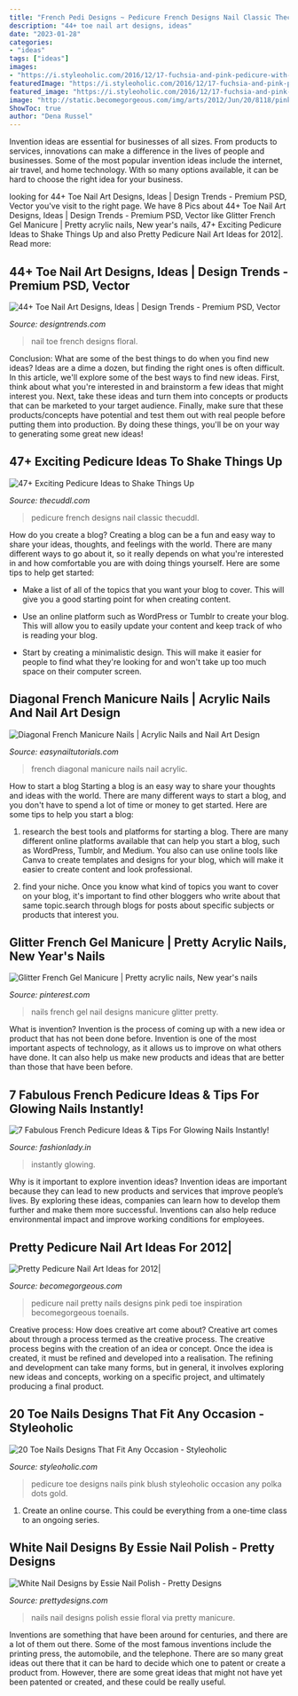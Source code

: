 ```yaml
---
title: "French Pedi Designs ~ Pedicure French Designs Nail Classic Thecuddl"
description: "44+ toe nail art designs, ideas"
date: "2023-01-28"
categories:
- "ideas"
tags: ["ideas"]
images:
- "https://i.styleoholic.com/2016/12/17-fuchsia-and-pink-pedicure-with-a-touch-of-sparkle.jpg"
featuredImage: "https://i.styleoholic.com/2016/12/17-fuchsia-and-pink-pedicure-with-a-touch-of-sparkle.jpg"
featured_image: "https://i.styleoholic.com/2016/12/17-fuchsia-and-pink-pedicure-with-a-touch-of-sparkle.jpg"
image: "http://static.becomegorgeous.com/img/arts/2012/Jun/20/8118/pink_pedi_designs.jpg"
ShowToc: true
author: "Dena Russel"
---
```



Invention ideas are essential for businesses of all sizes. From products to services, innovations can make a difference in the lives of people and businesses. Some of the most popular invention ideas include the internet, air travel, and home technology. With so many options available, it can be hard to choose the right idea for your business.

	

		
looking for 44+ Toe Nail Art Designs, Ideas | Design Trends - Premium PSD, Vector you've visit to the right page. We have 8 Pics about 44+ Toe Nail Art Designs, Ideas | Design Trends - Premium PSD, Vector like Glitter French Gel Manicure | Pretty acrylic nails, New year&#039;s nails, 47+ Exciting Pedicure Ideas to Shake Things Up and also Pretty Pedicure Nail Art Ideas for 2012|. Read more:
		
    
## 44+ Toe Nail Art Designs, Ideas | Design Trends - Premium PSD, Vector

<img loading=lazy src="https://images.designtrends.com/wp-content/uploads/2016/10/19165759/Floral-French-toe-nail-design.jpg" onerror="this.onerror=null;this.src='https://tse4.mm.bing.net/th?id=OIP.3IetNzaP2Vi8zCrwX_zY4QHaGZ&amp;pid=15.1';" alt="44+ Toe Nail Art Designs, Ideas | Design Trends - Premium PSD, Vector">

_Source: designtrends.com_

>nail toe french designs floral. 

	

Conclusion: What are some of the best things to do when you find new ideas?
Ideas are a dime a dozen, but finding the right ones is often difficult. In this article, we'll explore some of the best ways to find new ideas. First, think about what you're interested in and brainstorm a few ideas that might interest you. Next, take these ideas and turn them into concepts or products that can be marketed to your target audience. Finally, make sure that these products/concepts have potential and test them out with real people before putting them into production. By doing these things, you'll be on your way to generating some great new ideas!

    
## 47+ Exciting Pedicure Ideas To Shake Things Up

<img loading=lazy src="https://thecuddl.com/images/2018/03/16-awesome-nail-design-idea-thecuddl.jpg" onerror="this.onerror=null;this.src='https://tse2.mm.bing.net/th?id=OIP.TgnjwqjnAmjN4IvGhmzfJgHaHa&amp;pid=15.1';" alt="47+ Exciting Pedicure Ideas to Shake Things Up">

_Source: thecuddl.com_

>pedicure french designs nail classic thecuddl. 

	

How do you create a blog?
Creating a blog can be a fun and easy way to share your ideas, thoughts, and feelings with the world. There are many different ways to go about it, so it really depends on what you're interested in and how comfortable you are with doing things yourself. Here are some tips to help get started: 
- Make a list of all of the topics that you want your blog to cover. This will give you a good starting point for when creating content.

- Use an online platform such as WordPress or Tumblr to create your blog. This will allow you to easily update your content and keep track of who is reading your blog.

- Start by creating a minimalistic design. This will make it easier for people to find what they're looking for and won't take up too much space on their computer screen.

    
## Diagonal French Manicure Nails | Acrylic Nails And Nail Art Design

<img loading=lazy src="http://easynailtutorials.com/wp-content/uploads/2015/01/Diagonal-French.jpg" onerror="this.onerror=null;this.src='https://tse1.mm.bing.net/th?id=OIP.FV7MLYo0kaV4hZiW4hLSNQHaEL&amp;pid=15.1';" alt="Diagonal French Manicure Nails | Acrylic Nails and Nail Art Design">

_Source: easynailtutorials.com_

>french diagonal manicure nails nail acrylic. 

	

How to start a blog
Starting a blog is an easy way to share your thoughts and ideas with the world. There are many different ways to start a blog, and you don't have to spend a lot of time or money to get started. Here are some tips to help you start a blog: 
1. research the best tools and platforms for starting a blog. There are many different online platforms available that can help you start a blog, such as WordPress, Tumblr, and Medium. You also can use online tools like Canva to create templates and designs for your blog, which will make it easier to create content and look professional. 

2. find your niche. Once you know what kind of topics you want to cover on your blog, it's important to find other bloggers who write about that same topic.search through blogs for posts about specific subjects or products that interest you.

    
## Glitter French Gel Manicure | Pretty Acrylic Nails, New Year&#039;s Nails

<img loading=lazy src="https://i.pinimg.com/originals/06/6e/5f/066e5f43d03c6e89b4d305b717c26ffe.jpg" onerror="this.onerror=null;this.src='https://tse2.mm.bing.net/th?id=OIP.9ctX96QP3hhU0S1TuifmZwHaHa&amp;pid=15.1';" alt="Glitter French Gel Manicure | Pretty acrylic nails, New year&#039;s nails">

_Source: pinterest.com_

>nails french gel nail designs manicure glitter pretty. 

	

What is invention?
Invention is the process of coming up with a new idea or product that has not been done before. Invention is one of the most important aspects of technology, as it allows us to improve on what others have done. It can also help us make new products and ideas that are better than those that have been before.

    
## 7 Fabulous French Pedicure Ideas &amp; Tips For Glowing Nails Instantly!

<img loading=lazy src="https://www.fashionlady.in/wp-content/uploads/2015/11/what-is-a-french-pedicure.jpg" onerror="this.onerror=null;this.src='https://tse2.mm.bing.net/th?id=OIP.Q_KxMYmCL681rED0592VpgHaD4&amp;pid=15.1';" alt="7 Fabulous French Pedicure Ideas &amp; Tips For Glowing Nails Instantly!">

_Source: fashionlady.in_

>instantly glowing. 

	

Why is it important to explore invention ideas?
Invention ideas are important because they can lead to new products and services that improve people’s lives. By exploring these ideas, companies can learn how to develop them further and make them more successful. Inventions can also help reduce environmental impact and improve working conditions for employees.

    
## Pretty Pedicure Nail Art Ideas For 2012|

<img loading=lazy src="http://static.becomegorgeous.com/img/arts/2012/Jun/20/8118/pink_pedi_designs.jpg" onerror="this.onerror=null;this.src='https://tse1.mm.bing.net/th?id=OIP.Z9HuU-Agttav1iXJBw3gQAHaFj&amp;pid=15.1';" alt="Pretty Pedicure Nail Art Ideas for 2012|">

_Source: becomegorgeous.com_

>pedicure nail pretty nails designs pink pedi toe inspiration becomegorgeous toenails. 

	

Creative process: How does creative art come about?
Creative art comes about through a process termed as the creative process. The creative process begins with the creation of an idea or concept. Once the idea is created, it must be refined and developed into a realisation. The refining and development can take many forms, but in general, it involves exploring new ideas and concepts, working on a specific project, and ultimately producing a final product.

    
## 20 Toe Nails Designs That Fit Any Occasion - Styleoholic

<img loading=lazy src="https://i.styleoholic.com/2016/12/17-fuchsia-and-pink-pedicure-with-a-touch-of-sparkle.jpg" onerror="this.onerror=null;this.src='https://tse3.mm.bing.net/th?id=OIP.raUNMf2ln8i6IV9TRuJv-wHaHa&amp;pid=15.1';" alt="20 Toe Nails Designs That Fit Any Occasion - Styleoholic">

_Source: styleoholic.com_

>pedicure toe designs nails pink blush styleoholic occasion any polka dots gold. 

	

1. Create an online course. This could be everything from a one-time class to an ongoing series.

    
## White Nail Designs By Essie Nail Polish - Pretty Designs

<img loading=lazy src="https://www.prettydesigns.com/wp-content/uploads/2014/04/White-Nails-with-Floral-Print.jpg" onerror="this.onerror=null;this.src='https://tse2.mm.bing.net/th?id=OIP.p8iMRIvCxRMzP2KN8qhyyAHaJ3&amp;pid=15.1';" alt="White Nail Designs by Essie Nail Polish - Pretty Designs">

_Source: prettydesigns.com_

>nails nail designs polish essie floral via pretty manicure. 

	

Inventions are something that have been around for centuries, and there are a lot of them out there. Some of the most famous inventions include the printing press, the automobile, and the telephone. There are so many great ideas out there that it can be hard to decide which one to patent or create a product from. However, there are some great ideas that might not have yet been patented or created, and these could be really useful.

